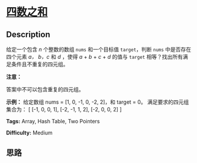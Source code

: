 # [四数之和][title]

## Description

给定一个包含  _n_ 个整数的数组 `nums` 和一个目标值 `target`，判断 `nums` 中是否存在四个元素 _a，_ _b，c_  和
_d_  ，使得  _a_ \+ _b_ \+ _c_ \+ _d_  的值与 `target` 相等？找出所有满足条件且不重复的四元组。

**注意：**

答案中不可以包含重复的四元组。

**示例：**
            给定数组 nums = [1, 0, -1, 0, -2, 2]，和 target = 0。        满足要求的四元组集合为：    [      [-1,  0, 0, 1],      [-2, -1, 1, 2],      [-2,  0, 0, 2]    ]    


**Tags:** Array, Hash Table, Two Pointers

**Difficulty:** Medium

## 思路

[title]: https://leetcode-cn.com/problems/4sum
